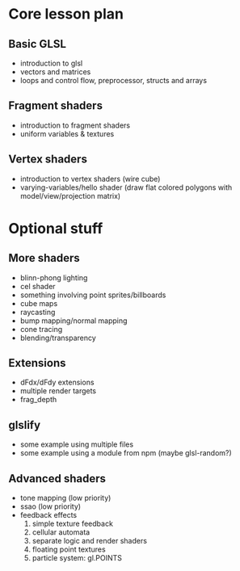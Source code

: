 # Core lesson plan

## Basic GLSL

* introduction to glsl
* vectors and matrices
* loops and control flow, preprocessor, structs and arrays

## Fragment shaders

* introduction to fragment shaders
* uniform variables & textures

## Vertex shaders

* introduction to vertex shaders (wire cube)
* varying-variables/hello shader (draw flat colored polygons with model/view/projection matrix)


# Optional stuff

## More shaders

* blinn-phong lighting
* cel shader
* something involving point sprites/billboards
* cube maps
* raycasting
* bump mapping/normal mapping
* cone tracing
* blending/transparency

## Extensions

* dFdx/dFdy extensions
* multiple render targets
* frag_depth

## glslify

* some example using multiple files
* some example using a module from npm (maybe glsl-random?)

## Advanced shaders

* tone mapping (low priority)
* ssao (low priority)
* feedback effects
  1. simple texture feedback
  1. cellular automata
  1. separate logic and render shaders
  1. floating point textures
  1. particle system: gl.POINTS
